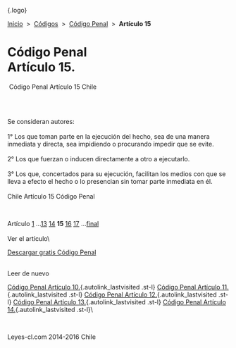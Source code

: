 <div class="wrapper">

[](/index.htm){.logo}
<div class="breadcrumbs">

[Inicio](/index.htm)  &gt;  [Códigos](/codigos.htm)  &gt;  [Código
Penal](/codigo_penal.htm "Código Penal")  &gt;  **Artículo 15**

</div>

<div class="middle">

<div class="container">

Código Penal\
Artículo 15.
=============

<div id="goser">

</div>

﻿
Código Penal Artículo 15 Chile

\
﻿
<div id="squareAds">

</div>

<div id="statya">

Se consideran autores:\
\
1° Los que toman parte en la ejecución del hecho, sea de una manera
inmediata y directa, sea impidiendo o procurando impedir que se evite.\
\
2° Los que fuerzan o inducen directamente a otro a ejecutarlo.\
\
3° Los que, concertados para su ejecución, facilitan los medios con que
se lleva a efecto el hecho o lo presencian sin tomar parte inmediata en
él.\
\
Chile Artículo 15 Código Penal

</div>

﻿
<div id="ads1">

</div>

<div class="breadstat">

Artículo
[1](/codigo_penal/1.htm) ...[13](/codigo_penal/13.htm) [14](/codigo_penal/14.htm) **15** [16](/codigo_penal/16.htm) [17](/codigo_penal/17.htm) ...[final](/codigo_penal/final.htm) \
\
Ver el artículo\

</div>

[Descargar gratis Código
Penal](/codigo_penal/download.htm "Descargar gratis Código Penal") ﻿
<div style="clear: left">

</div>

\
Leer de nuevo

[Código Penal Artículo 10.](/codigo_penal/10.htm){.autolink_lastvisited
.st-l} [Código Penal Artículo
11.](/codigo_penal/11.htm){.autolink_lastvisited .st-l} [Código Penal
Artículo 12.](/codigo_penal/12.htm){.autolink_lastvisited .st-l} [Código
Penal Artículo 13.](/codigo_penal/13.htm){.autolink_lastvisited .st-l}
[Código Penal Artículo 14.](/codigo_penal/14.htm){.autolink_lastvisited
.st-l}\

</div>

﻿
<div id="LeftAds">

</div>

</div>

Leyes-cl.com 2014-2016 Chile

</div>
